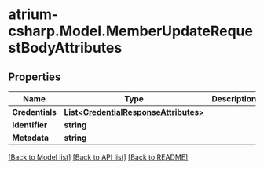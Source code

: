 # atrium-csharp.Model.MemberUpdateRequestBodyAttributes
## Properties

Name | Type | Description | Notes
------------ | ------------- | ------------- | -------------
**Credentials** | [**List&lt;CredentialResponseAttributes&gt;**](CredentialResponseAttributes.md) |  | [optional] 
**Identifier** | **string** |  | [optional] 
**Metadata** | **string** |  | [optional] 

[[Back to Model list]](../README.md#documentation-for-models) [[Back to API list]](../README.md#documentation-for-api-endpoints) [[Back to README]](../README.md)

